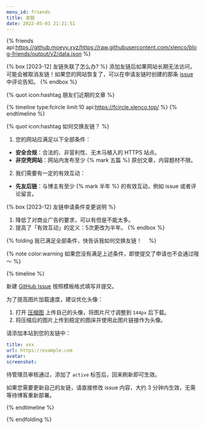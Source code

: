 ```yaml
---
menu_id: friends
title: 友链
date: 2022-05-03 21:21:51
---
```


{% friends api:https://github.moeyy.xyz/https://raw.githubusercontent.com/xlenco/blog-friends/output/v2/data.json %}

{% box [2023-12] 友链失联了怎么办? %}
添加友链后如果网站长期无法访问，可能会被取消友链！如果您的网站恢复了，可以在申请友链时创建的那条 [issue](https://github.com/xlenco/friends/issues) 中评论告知。
{% endbox %}

{% quot icon:hashtag 朋友们近期的文章 %}

{% timeline type:fcircle limit:10 api:https://fcircle.xlenco.top/ %}
{% endtimeline %}

{% quot icon:hashtag 如何交换友链？ %}

1. 您的网站应满足以下全部条件：
- **安全合规**：合法的、非营利性、无木马植入的 HTTPS 站点。
- **非空壳网站**：网站内发布至少 {% mark 五篇 %} 原创文章，内容题材不限。

2. 我们需要有一定的有效互动：
- **先友后链**：与博主有至少 {% mark 半年 %} 的有效互动，例如 issue 或者评论留言。

{% box [2023-12] 友链申请条件变更说明 %}
1. 降低了对商业广告的要求，可以有但是不能太多。
2. 提高了「有效互动」的定义：5次更改为半年。
{% endbox %}

{% folding 我已满足全部条件，快告诉我如何交换友链！<img no-lazy style="display:inline;height:1em" src="https://gcore.jsdelivr.net/gh/norevi/waline-blobcatemojis@1.0/blobs/ablobcatattentionreverse.png"> %}

{% note color:warning 如果您没有满足上述条件，即使提交了申请也不会通过哦～ %}

{% timeline %}


<!-- node 第一步：新建 Issue -->

新建 [GitHub Issue](https://github.com/xlenco/blog-friends/issues/) 按照模板格式填写并提交。

为了提高图片加载速度，建议优化头像：
1. 打开 [压缩图](https://www.yasuotu.com/) 上传自己的头像，将图片尺寸调整到 `144px` 后下载。
2. 将压缩后的图片上传到稳定的图床并使用此图片链接作为头像。

<!-- node 第二步：添加友链并等待管理员审核 -->

请添加本站到您的友链中：

```yaml
title: xxx
url: https://example.com
avatar: 
screenshot: 
```

待管理员审核通过，添加了 `active` 标签后，回来刷新即可生效。

如果您需要更新自己的友链，请直接修改 issue 内容，大约 3 分钟内生效，无需等待博客重新部署。

{% endtimeline %}

{% endfolding %}




